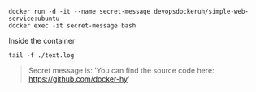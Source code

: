 ```
docker run -d -it --name secret-message devopsdockeruh/simple-web-service:ubuntu
docker exec -it secret-message bash
```

Inside the container
```
tail -f ./text.log
```

> Secret message is: 'You can find the source code here: https://github.com/docker-hy'
